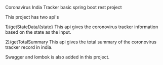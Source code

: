 Coronavirus India Tracker basic spring boot rest project

This project has two api's 

1)/getStateData/{state}
This api gives the coronovirus tracker information based on the state as the input.

2)/getTotalSummary
This api gives the total summary of the coronovirus tracker record in india.

Swagger and lombok is also added in this project.